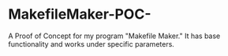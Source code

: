 # MakefileMaker-POC-
A Proof of Concept for my program "Makefile Maker." It has base functionality and works under specific parameters.
